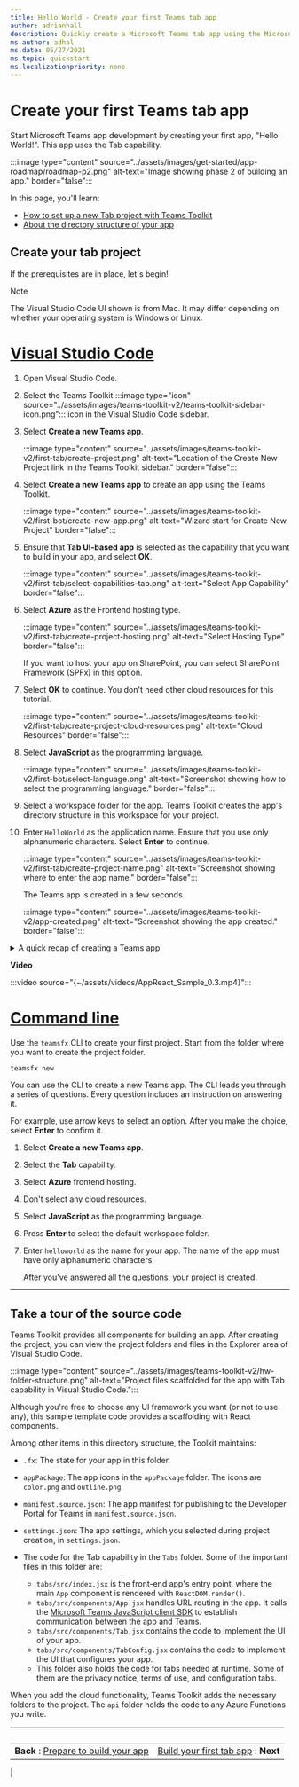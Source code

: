 ```yaml
---
title: Hello World - Create your first Teams tab app
author: adrianhall
description: Quickly create a Microsoft Teams tab app using the Microsoft Teams Toolkit and JavaScript.
ms.author: adhal
ms.date: 05/27/2021
ms.topic: quickstart
ms.localizationpriority: none
---
```


# Create your first Teams tab app

Start Microsoft Teams app development by creating your first app, "Hello World!". This app uses the Tab capability.

:::image type="content" source="../assets/images/get-started/app-roadmap/roadmap-p2.png" alt-text="Image showing phase 2 of building an app." border="false":::

In this page, you'll learn:
- [How to set up a new Tab project with Teams Toolkit](#create-your-tab-project)
- [About the directory structure of your app](#take-a-tour-of-the-source-code)

## Create your tab project

If the prerequisites are in place, let's begin!

> [!NOTE]
> The Visual Studio Code UI shown is from Mac. It may differ depending on whether your operating system is Windows or Linux.

# [Visual Studio Code](#tab/vsc)

1. Open Visual Studio Code.
1. Select the Teams Toolkit :::image type="icon" source="../assets/images/teams-toolkit-v2/teams-toolkit-sidebar-icon.png"::: icon in the Visual Studio Code sidebar.

1. Select **Create a new Teams app**.

   :::image type="content" source="../assets/images/teams-toolkit-v2/first-tab/create-project.png" alt-text="Location of the Create New Project link in the Teams Toolkit sidebar." border="false":::

1. Select **Create a new Teams app** to create an app using the Teams Toolkit.

    :::image type="content" source="../assets/images/teams-toolkit-v2/first-bot/create-new-app.png" alt-text="Wizard start for Create New Project" border="false":::

1. Ensure that **Tab UI-based app** is selected as the capability that you want to build in your app, and select **OK**.

    :::image type="content" source="../assets/images/teams-toolkit-v2/first-tab/select-capabilities-tab.png" alt-text="Select App Capability" border="false":::

1. Select **Azure** as the Frontend hosting type.

    :::image type="content" source="../assets/images/teams-toolkit-v2/first-tab/create-project-hosting.png" alt-text="Select Hosting Type" border="false":::

    If you want to host your app on SharePoint, you can select SharePoint Framework (SPFx) in this option.

1. Select **OK** to continue. You don't need other cloud resources for this tutorial.

    :::image type="content" source="../assets/images/teams-toolkit-v2/first-tab/create-project-cloud-resources.png" alt-text="Cloud Resources" border="false":::

1. Select **JavaScript** as the programming language.

    :::image type="content" source="../assets/images/teams-toolkit-v2/first-bot/select-language.png" alt-text="Screenshot showing how to select the programming language." border="false":::

1. Select a workspace folder for the app. Teams Toolkit creates the app's directory structure in this workspace for your project.

1. Enter `HelloWorld` as the application name. Ensure that you use only alphanumeric characters. Select **Enter** to continue.

    :::image type="content" source="../assets/images/teams-toolkit-v2/first-tab/create-project-name.png" alt-text="Screenshot showing where to enter the app name." border="false":::

    The Teams app is created in a few seconds.

    :::image type="content" source="../assets/images/teams-toolkit-v2/app-created.png" alt-text="Screenshot showing the app created." border="false":::

<details>
<summary>A quick recap of creating a Teams app.</summary>
Watch this short recap for creating a Teams app.

![Create a Teams app](~/assets/videos/react-sample-video.gif)
</details>

**Video**

:::video source="{~/assets/videos/AppReact_Sample_0.3.mp4}":::

# [Command line](#tab/cli)

Use the `teamsfx` CLI to create your first project. Start from the folder where you want to create the project folder.

``` bash
teamsfx new
```

You can use the CLI to create a new Teams app. The CLI leads you through a series of questions. Every question includes an instruction on answering it.

For example, use arrow keys to select an option. After you make the choice, select **Enter** to confirm it.

1. Select **Create a new Teams app**.
1. Select the **Tab** capability.
1. Select **Azure** frontend hosting.
1. Don't select any cloud resources.
1. Select **JavaScript** as the programming language.
1. Press **Enter** to select the default workspace folder.
1. Enter `helloworld` as the name for your app. The name of the app must have only alphanumeric characters.

   After you've answered all the questions, your project is created.

---

## Take a tour of the source code

Teams Toolkit provides all components for building an app. After creating the project, you can view the project folders and files in the Explorer area of Visual Studio Code.

:::image type="content" source="../assets/images/teams-toolkit-v2/hw-folder-structure.png" alt-text="Project files scaffolded for the app with Tab capability in Visual Studio Code.":::

Although you're free to choose any UI framework you want (or not to use any), this sample template code provides a scaffolding with React components.

Among other items in this directory structure, the Toolkit maintains:

- `.fx`: The state for your app in this folder.
- `appPackage`: The app icons in the `appPackage` folder. The icons are `color.png` and `outline.png`.
- `manifest.source.json`: The app manifest for publishing to the Developer Portal for Teams in `manifest.source.json`.
- `settings.json`: The app settings, which you selected during project creation, in `settings.json`.
- The code for the Tab capability in the `Tabs` folder. Some of the important files in this folder are:

  - `tabs/src/index.jsx` is the front-end app's entry point, where the main `App` component is rendered with `ReactDOM.render()`.
  - `tabs/src/components/App.jsx` handles URL routing in the app. It calls the [Microsoft Teams JavaScript client SDK](../tabs/how-to/using-teams-client-sdk.md) to establish communication between the app and Teams.
  - `tabs/src/components/Tab.jsx` contains the code to implement the UI of your app.
  - `tabs/src/components/TabConfig.jsx` contains the code to implement the UI that configures your app.
  - This folder also holds the code for tabs needed at runtime. Some of them are the privacy notice, terms of use, and configuration tabs.

When you add the cloud functionality, Teams Toolkit adds the necessary folders to the project. The `api` folder holds the code to any Azure Functions you write.

| &nbsp; | &nbsp; |
|:--- | ---:|
| **Back** : [Prepare to build your app](prerequisites.md) | [Build your first tab app](build-javascript-tab-app.md) : **Next**|
|